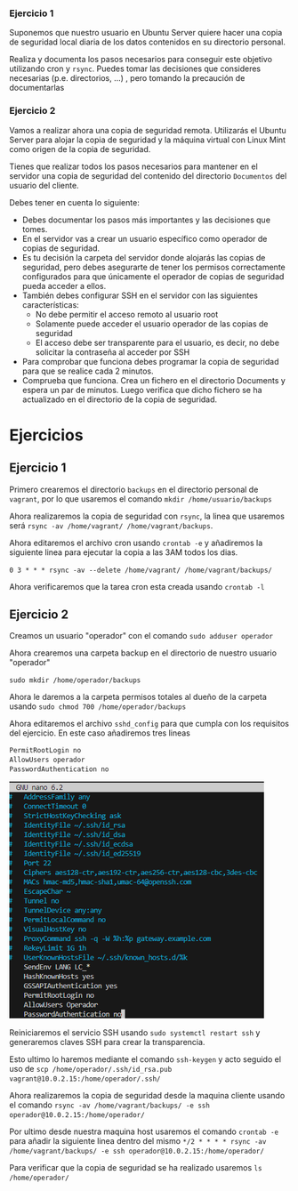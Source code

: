 ### Ejercicio 1

Suponemos que nuestro usuario en Ubuntu Server quiere hacer una copia de seguridad local diaria de los datos contenidos en su directorio personal.

Realiza y documenta los pasos necesarios para conseguir este objetivo utilizando cron y `rsync`. Puedes tomar las decisiones que consideres necesarias (p.e. directorios, …) , pero tomando la precaución de documentarlas

### Ejercicio 2

Vamos a realizar ahora una copia de seguridad remota. Utilizarás el Ubuntu Server para alojar la copia de seguridad y la máquina virtual con Linux Mint como origen de la copia de seguridad.

Tienes que realizar todos los pasos necesarios para mantener en el servidor una copia de seguridad del contenido del directorio `Documentos` del usuario del cliente.

Debes tener en cuenta lo siguiente:
- Debes documentar los pasos más importantes y las decisiones que tomes.
- En el servidor vas a crear un usuario específico como operador de copias de seguridad.
- Es tu decisión la carpeta del servidor donde alojarás las copias de seguridad, pero debes asegurarte de tener los permisos correctamente configurados para que únicamente el operador de copias de seguridad pueda acceder a ellos.
- También debes configurar SSH en el servidor con las siguientes características:
    - No debe permitir el acceso remoto al usuario root
    - Solamente puede acceder el usuario operador de las copias de seguridad
    - El acceso debe ser transparente para el usuario, es decir, no debe solicitar la contraseña al acceder por SSH
- Para comprobar que funciona debes programar la copia de seguridad para que se realice cada 2 minutos.
- Comprueba que funciona. Crea un fichero en el directorio Documents y espera un par de minutos. Luego verifica que dicho fichero se ha actualizado en el directorio de la copia de seguridad.


# Ejercicios

## Ejercicio 1

Primero crearemos el directorio `backups` en el directorio personal de `vagrant`, por lo que usaremos el comando `mkdir /home/usuario/backups` 

Ahora realizaremos la copia de seguridad con `rsync`, la linea que usaremos será `rsync -av /home/vagrant/ /home/vagrant/backups`.

Ahora editaremos el archivo cron usando `crontab -e` y añadiremos la siguiente linea para ejecutar la copia a las 3AM todos los dias.

`0 3 * * * rsync -av --delete /home/vagrant/ /home/vagrant/backups/`

Ahora verificaremos que la tarea cron esta creada usando `crontab -l`

## Ejercicio 2

Creamos un usuario "operador" con el comando `sudo adduser operador`

Ahora crearemos una carpeta backup en el directorio de nuestro usuario "operador"

`sudo mkdir /home/operador/backups`

Ahora le daremos a la carpeta permisos totales al dueño de la carpeta usando `sudo chmod 700 /home/operador/backups`

Ahora editaremos el archivo `sshd_config` para que cumpla con los requisitos del ejercicio.
En este caso añadiremos tres lineas

```bash
PermitRootLogin no
AllowUsers operador
PasswordAuthentication no
```

![alt text](image.png)

Reiniciaremos el servicio SSH usando `sudo systemctl restart ssh` y generaremos claves SSH para crear la transparencia.

Esto ultimo lo haremos mediante el comando `ssh-keygen` y acto seguido el uso de `scp /home/operador/.ssh/id_rsa.pub vagrant@10.0.2.15:/home/operador/.ssh/` 

Ahora realizaremos la copia de seguridad desde la maquina cliente usando el comando
`rsync -av /home/vagrant/backups/ -e ssh operador@10.0.2.15:/home/operador/`

Por ultimo desde nuestra maquina host usaremos el comando `crontab -e` para añadir la siguiente linea dentro del mismo
`*/2 * * * * rsync -av /home/vagrant/backups/ -e ssh operador@10.0.2.15:/home/operador/`

Para verificar que la copia de seguridad se ha realizado usaremos `ls /home/operador/`